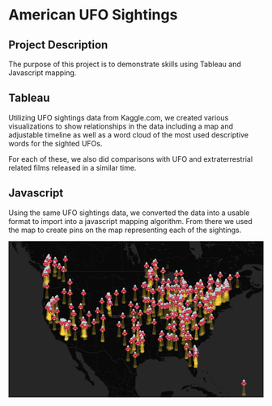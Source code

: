 # American UFO Sightings

## Project Description
The purpose of this project is to demonstrate skills using Tableau and Javascript mapping. 

## Tableau
Utilizing UFO sightings data from Kaggle.com, we created various visualizations to show relationships in the data including a map and adjustable timeline as well as a word cloud of the most used descriptive words for the sighted UFOs.

For each of these, we also did comparisons with UFO and extraterrestrial related films released in a similar time.

## Javascript
Using the same UFO sightings data, we converted the data into a usable format to import into a javascript mapping algorithm. From there we used the map to create pins on the map representing each of the sightings.

![Javascript Map](Javascript/Map_img.PNG)
